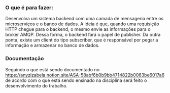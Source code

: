 ### O que é para fazer: 
Desenvolva um sistema backend com uma camada de mensageria entre os microserviços e o banco de dados. A ideia é que, quando uma requisição HTTP chegue para o backend, o mesmo envie as informações para o broker AMQP. Dessa forma, o backend fará o papel de publisher. Da outra ponta, existe um client do tipo subscriber, que é responsável por pegar a informação e armazenar no banco de dados. 

### Documentação

Seguindo o que está sendo documentado no https://anyzizabela.notion.site/ASA-58abf6b0b9bb4714822b0063be6017a6 de acordo com o que está sendo ensinado na disciplina será feito o desenvolvimento do trabalho.